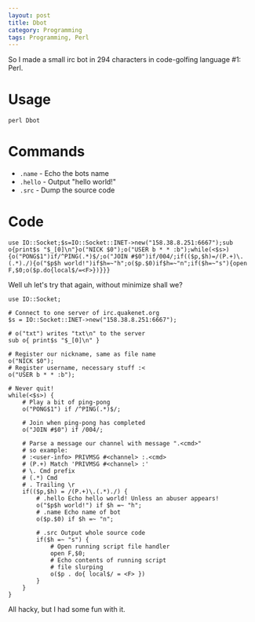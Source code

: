 ```yaml
---
layout: post
title: Dbot
category: Programming
tags: Programming, Perl
---
```



So I made a small irc bot in 294 characters in code-golfing language #1: Perl.

Usage
======

`perl Dbot`

Commands
=========

* `.name` - Echo the bots name
* `.hello` - Output "hello world!"
* `.src` - Dump the source code

Code
=====

``` {.perl}
use IO::Socket;$s=IO::Socket::INET->new("158.38.8.251:6667");sub o{print$s "$_[0]\n"}o("NICK $0");o("USER b * * :b");while(<$s>){o("PONG$1")if/^PING(.*)$/;o("JOIN #$0")if/004/;if(($p,$h)=/(P.+)\.(.*)./){o("$p$h world!")if$h=~"h";o($p.$0)if$h=~"n";if($h=~"s"){open F,$0;o($p.do{local$/=<F>})}}}
```


Well uh let's try that again, without minimize shall we?

``` {.perl}
use IO::Socket;

# Connect to one server of irc.quakenet.org
$s = IO::Socket::INET->new("158.38.8.251:6667");

# o("txt") writes "txt\n" to the server
sub o{ print$s "$_[0]\n" }

# Register our nickname, same as file name
o("NICK $0");
# Register username, necessary stuff :<
o("USER b * * :b");

# Never quit!
while(<$s>) {
    # Play a bit of ping-pong
    o("PONG$1") if /^PING(.*)$/;

    # Join when ping-pong has completed
    o("JOIN #$0") if /004/;

    # Parse a message our channel with message ".<cmd>"
    # so example:
    # :<user-info> PRIVMSG #<channel> :.<cmd>
    # (P.+) Match 'PRIVMSG #<channel> :'
    # \. Cmd prefix
    # (.*) Cmd
    # . Trailing \r
    if(($p,$h) = /(P.+)\.(.*)./) {
        # .hello Echo hello world! Unless an abuser appears!
        o("$p$h world!") if $h =~ "h";
        # .name Echo name of bot
        o($p.$0) if $h =~ "n";

        # .src Output whole source code
        if($h =~ "s") {
            # Open running script file handler
            open F,$0;
            # Echo contents of running script
            # file slurping
            o($p . do{ local$/ = <F> })
        }
    }
}
```

All hacky, but I had some fun with it.


